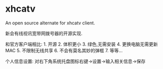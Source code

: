 xhcatv
======

An open source alternate for xhcatv client.

新会有线视讯宽带网拨号器的开源实现.

和官方客户端相比:
    1. 开源
    2. 体积更小
    3. 绿色,无需安装
    4. 更换电脑无需更新MAC
    5. 不限制无线共享
    6. 不会有莫名其妙的弹框
    7. 等等...

个人信息设置:
    对右下角系统托盘图标右键->设置->输入相关信息->保存

